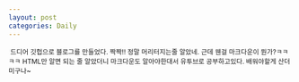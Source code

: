 ```yaml
---
layout: post
categories: Daily
---
```

<small>&nbsp;드디어 깃헙으로 블로그를 만들었다. 짝짝!! 정말 머리터지는줄 알았네. 근데 웬걸 마크다운이 뭔가?ㅋㅋㅋㅋ HTML만 알면 되는 줄 알았더니 마크다운도 알아야한대서 유투브로 공부하고있다. 배워야할게 산더미구나~</small>
